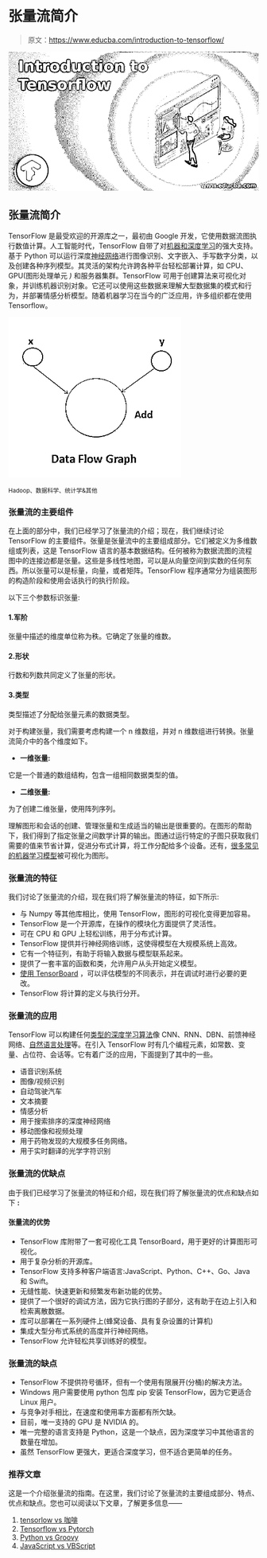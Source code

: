 # 张量流简介

> 原文：<https://www.educba.com/introduction-to-tensorflow/>

![Introduction to Tensorflow](img/c997f11bf123ec78b2addfc4e586546c.png)



## 张量流简介

TensorFlow 是最受欢迎的开源库之一，最初由 Google 开发，它使用数据流图执行数值计算。人工智能时代，TensorFlow 自带了对[机器和深度学习](https://www.educba.com/deep-learning-vs-machine-learning/)的强大支持。基于 Python 可以运行深度[神经网络](https://www.educba.com/what-is-neural-networks/)进行图像识别、文字嵌入、手写数字分类，以及创建各种序列模型。其灵活的架构允许跨各种平台轻松部署计算，如 CPU、GPU(图形处理单元 *)* 和服务器集群。TensorFlow 可用于创建算法来可视化对象，并训练机器识别对象。它还可以使用这些数据来理解大型数据集的模式和行为，并部署情感分析模型。随着机器学习在当今的广泛应用，许多组织都在使用 Tensorflow。

![df1](img/65514b40934af415294eb80fe865ecec.png)



<small>Hadoop、数据科学、统计学&其他</small>

### 张量流的主要组件

在上面的部分中，我们已经学习了张量流的介绍；现在，我们继续讨论 TensorFlow 的主要组件。张量是张量流中的主要组成部分。它们被定义为多维数组或列表，这是 TensorFlow 语言的基本数据结构。任何被称为数据流图的流程图中的连接边都是张量。这些是多线性地图，可以是从向量空间到实数的任何东西。所以张量可以是标量，向量，或者矩阵。TensorFlow 程序通常分为组装图形的构造阶段和使用会话执行的执行阶段。

以下三个参数标识张量:

#### 1.军阶

张量中描述的维度单位称为秩。它确定了张量的维数。

#### 2.形状

行数和列数共同定义了张量的形状。

#### 3.类型

类型描述了分配给张量元素的数据类型。

对于构建张量，我们需要考虑构建一个 n 维数组，并对 n 维数组进行转换。张量流简介中的各个维度如下。

*   **一维张量:**

它是一个普通的数组结构，包含一组相同数据类型的值。

*   **二维张量:**

为了创建二维张量，使用阵列序列。

理解图形和会话的创建、管理张量和生成适当的输出是很重要的。在图形的帮助下，我们得到了指定张量之间数学计算的输出。图通过运行特定的子图只获取我们需要的值来节省计算，促进分布式计算，将工作分配给多个设备。还有，[很多常见的机器学习模型](https://www.educba.com/machine-learning-models/)被可视化为图形。

### 张量流的特征

我们讨论了张量流的介绍，现在我们将了解张量流的特征，如下所示:

*   与 Numpy 等其他库相比，使用 TensorFlow，图形的可视化变得更加容易。
*   TensorFlow 是一个开源库，在操作的模块化方面提供了灵活性。
*   可在 CPU 和 GPU 上轻松训练，用于分布式计算。
*   TensorFlow 提供并行神经网络训练，这使得模型在大规模系统上高效。
*   它有一个特征列，有助于将输入数据与模型联系起来。
*   提供了一套丰富的函数和类，允许用户从头开始定义模型。
*   [使用 TensorBoard](https://www.educba.com/tensorboard/) ，可以评估模型的不同表示，并在调试时进行必要的更改。
*   TensorFlow 将计算的定义与执行分开。

### 张量流的应用

TensorFlow 可以构建任何[类型的深度学习算法](https://www.educba.com/deep-learning-algorithms/)像 CNN、RNN、DBN、前馈神经网络、[自然语言处理](https://www.educba.com/what-is-natural-language-processing/)等。在引入 TensorFlow 时有几个编程元素，如常数、变量、占位符、会话等。它有着广泛的应用，下面提到了其中的一些。

*   语音识别系统
*   图像/视频识别
*   自动驾驶汽车
*   文本摘要
*   情感分析
*   用于搜索排序的深度神经网络
*   移动图像和视频处理
*   用于药物发现的大规模多任务网络。
*   用于实时翻译的光学字符识别

### 张量流的优缺点

由于我们已经学习了张量流的特征和介绍，现在我们将了解张量流的优点和缺点如下 **:**

#### 张量流的优势

*   TensorFlow 库附带了一套可视化工具 TensorBoard，用于更好的计算图形可视化。
*   用于复杂分析的开源库。
*   TensorFlow 支持多种客户端语言:JavaScript、Python、C++、Go、Java 和 Swift。
*   无缝性能、快速更新和频繁发布新功能的优势。
*   提供了一个很好的调试方法，因为它执行图的子部分，这有助于在边上引入和检索离散数据。
*   库可以部署在一系列硬件上(蜂窝设备、具有复杂设置的计算机)
*   集成大型分布式系统的高度并行神经网络。
*   TensorFlow 允许轻松共享训练好的模型。

### 张量流的缺点

*   TensorFlow 不提供符号循环，但有一个使用有限展开(分桶)的解决方法。
*   Windows 用户需要使用 python 包库 pip 安装 TensorFlow，因为它更适合 Linux 用户。
*   与竞争对手相比，在速度和使用率方面都有所欠缺。
*   目前，唯一支持的 GPU 是 NVIDIA 的。
*   唯一完整的语言支持是 Python，这是一个缺点，因为深度学习中其他语言的数量在增加。
*   虽然 TensorFlow 更强大，更适合深度学习，但不适合更简单的任务。

### 推荐文章

这是一个介绍张量流的指南。在这里，我们讨论了张量流的主要组成部分、特点、优点和缺点。您也可以阅读以下文章，了解更多信息——

1.  [tensorlow vs 咖啡](https://www.educba.com/tensorflow-vs-caffe/)
2.  [Tensorflow vs Pytorch](https://www.educba.com/tensorflow-vs-pytorch/)
3.  [Python vs Groovy](https://www.educba.com/python-vs-groovy/)
4.  [JavaScript vs VBScript](https://www.educba.com/javascript-vs-vbscript/)





